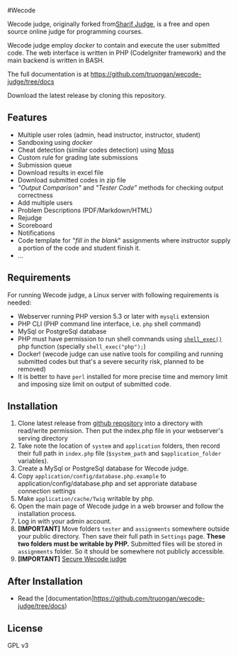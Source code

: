#Wecode

Wecode judge, originally forked from[Sharif Judge](https://github.com/truongan/wecode-judge), is a free and open source online judge for programming courses.

Wecode judge employ *docker* to contain and execute the user submitted code. The web interface is written in PHP (CodeIgniter framework) and the main backend is written in BASH.

The full documentation is at https://github.com/truongan/wecode-judge/tree/docs

Download the latest release by cloning this repository.

## Features
  * Multiple user roles (admin, head instructor, instructor, student)
  * Sandboxing using _docker_
  * Cheat detection (similar codes detection) using [Moss](http://theory.stanford.edu/~aiken/moss/)
  * Custom rule for grading late submissions
  * Submission queue
  * Download results in excel file
  * Download submitted codes in zip file
  * _"Output Comparison"_ and _"Tester Code"_ methods for checking output correctness
  * Add multiple users
  * Problem Descriptions (PDF/Markdown/HTML)
  * Rejudge
  * Scoreboard
  * Notifications
  * Code template for "_fill in the blank_" assignments where instructor supply a portion of the code and student finish it.
  * ...

## Requirements

For running Wecode judge, a Linux server with following requirements is needed:

  * Webserver running PHP version 5.3 or later with `mysqli` extension
  * PHP CLI (PHP command line interface, i.e. `php` shell command)
  * MySql or PostgreSql database
  * PHP must have permission to run shell commands using [`shell_exec()`](http://www.php.net/manual/en/function.shell-exec.php) php function (specially `shell_exec("php");`)
  * Docker! (wecode judge can use native tools for compiling and running submitted codes but that's a severe security risk, planned to be removed)
  * It is better to have `perl` installed for more precise time and memory limit and imposing size limit on output of submitted code.

## Installation

  1. Clone latest release from [github repository](https://github.com/truongan/wecode-judge) into a directory with read/write permission. Then put the index.php file in your webserver's serving directory
  2. Take note the location of `system` and `application`  folders, then record their full path in `index.php` file (`$system_path` and `$application_folder` variables).
  3. Create a MySql or PostgreSql database for Wecode judge.
  4. Copy `application/config/database.php.example` to application/config/database.php and set approriate database connection settings
  5. Make `application/cache/Twig` writable by php.
  6. Open the main page of Wecode judge in a web browser and follow the installation process.
  7. Log in with your admin account.
  8. **[IMPORTANT]** Move folders `tester` and `assignments` somewhere outside your public directory. Then save their full path in `Settings` page. **These two folders must be writable by PHP.** Submitted files will be stored in `assignments` folder. So it should be somewhere not publicly accessible.
  9. **[IMPORTANT]** [Secure Wecode judge](https://github.com/truongan/wecode-judge/blob/docs/v1.4/security.md)

## After Installation

  * Read the [documentation]https://github.com/truongan/wecode-judge/tree/docs)

## License

GPL v3
